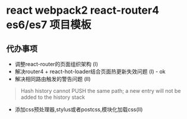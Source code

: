 # react webpack2 react-router4 es6/es7 项目模板

## 代办事项
- 调整react-router的页面组织架构 (I)
- 解决router4 + react-hot-loader结合页面热更新失效问题 (I) - ok
- 解决相同路由触发的警告问题 (II)
> Hash history cannot PUSH the same path; a new entry will not be added to the history stack
- 添加css预处理器,stylus或者postcss,模块化加载css(II)


